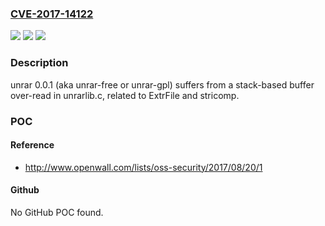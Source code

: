 ### [CVE-2017-14122](https://cve.mitre.org/cgi-bin/cvename.cgi?name=CVE-2017-14122)
![](https://img.shields.io/static/v1?label=Product&message=n%2Fa&color=blue)
![](https://img.shields.io/static/v1?label=Version&message=n%2Fa&color=blue)
![](https://img.shields.io/static/v1?label=Vulnerability&message=n%2Fa&color=brighgreen)

### Description

unrar 0.0.1 (aka unrar-free or unrar-gpl) suffers from a stack-based buffer over-read in unrarlib.c, related to ExtrFile and stricomp.

### POC

#### Reference
- http://www.openwall.com/lists/oss-security/2017/08/20/1

#### Github
No GitHub POC found.

